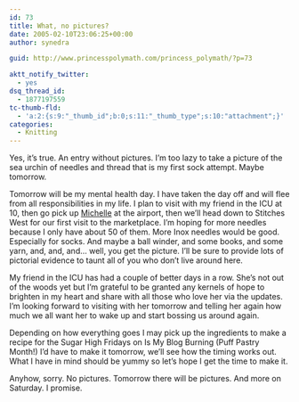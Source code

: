 ```yaml
---
id: 73
title: What, no pictures?
date: 2005-02-10T23:06:25+00:00
author: synedra

guid: http://www.princesspolymath.com/princess_polymath/?p=73

aktt_notify_twitter:
  - yes
dsq_thread_id:
  - 1877197559
tc-thumb-fld:
  - 'a:2:{s:9:"_thumb_id";b:0;s:11:"_thumb_type";s:10:"attachment";}'
categories:
  - Knitting
---
```

Yes, it&#8217;s true. An entry without pictures. I&#8217;m too lazy to take a picture of the sea urchin of needles and thread that is my first sock attempt. Maybe tomorrow.
  
Tomorrow will be my mental health day. I have taken the day off and will flee from all responsibilities in my life. I plan to visit with my friend in the ICU at 10, then go pick up [Michelle](http://fickleknitterfiend.blogspot.com) at the airport, then we&#8217;ll head down to Stitches West for our first visit to the marketplace. I&#8217;m hoping for more needles because I only have about 50 of them. More Inox needles would be good. Especially for socks. And maybe a ball winder, and some books, and some yarn, and, and, and&#8230; well, you get the picture. I&#8217;ll be sure to provide lots of pictorial evidence to taunt all of you who don&#8217;t live around here.
  
My friend in the ICU has had a couple of better days in a row. She&#8217;s not out of the woods yet but I&#8217;m grateful to be granted any kernels of hope to brighten in my heart and share with all those who love her via the updates. I&#8217;m looking forward to visiting with her tomorrow and telling her again how much we all want her to wake up and start bossing us around again.
  
Depending on how everything goes I may pick up the ingredients to make a recipe for the Sugar High Fridays on Is My Blog Burning (Puff Pastry Month!) I&#8217;d have to make it tomorrow, we&#8217;ll see how the timing works out. What I have in mind should be yummy so let&#8217;s hope I get the time to make it.
  
Anyhow, sorry. No pictures. Tomorrow there will be pictures. And more on Saturday. I promise.